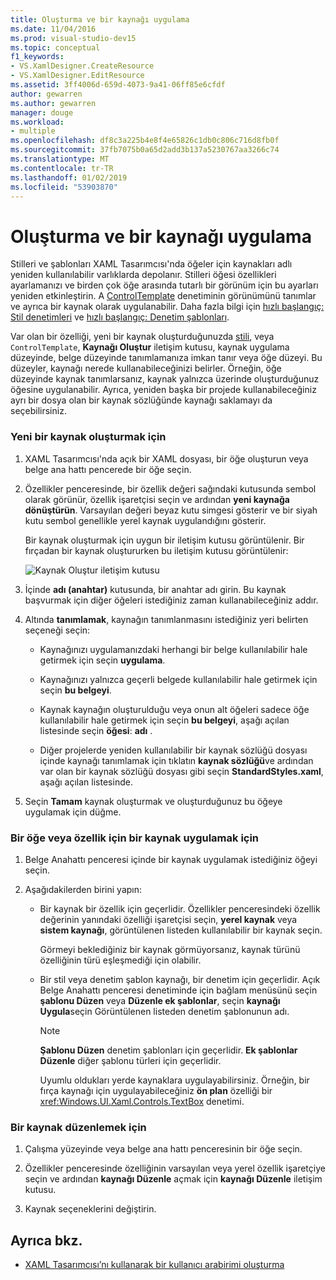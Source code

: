 ```yaml
---
title: Oluşturma ve bir kaynağı uygulama
ms.date: 11/04/2016
ms.prod: visual-studio-dev15
ms.topic: conceptual
f1_keywords:
- VS.XamlDesigner.CreateResource
- VS.XamlDesigner.EditResource
ms.assetid: 3ff4006d-659d-4073-9a41-06ff85e6cfdf
author: gewarren
ms.author: gewarren
manager: douge
ms.workload:
- multiple
ms.openlocfilehash: df8c3a225b4e8f4e65826c1db0c806c716d8fb0f
ms.sourcegitcommit: 37fb7075b0a65d2add3b137a5230767aa3266c74
ms.translationtype: MT
ms.contentlocale: tr-TR
ms.lasthandoff: 01/02/2019
ms.locfileid: "53903870"
---
```

# <a name="how-to-create-and-apply-a-resource"></a>Oluşturma ve bir kaynağı uygulama
Stilleri ve şablonları XAML Tasarımcısı'nda öğeler için kaynakları adlı yeniden kullanılabilir varlıklarda depolanır. Stilleri öğesi özellikleri ayarlamanızı ve birden çok öğe arasında tutarlı bir görünüm için bu ayarları yeniden etkinleştirin. A [ControlTemplate](/uwp/api/Windows.UI.Xaml.Controls.ControlTemplate) denetiminin görünümünü tanımlar ve ayrıca bir kaynak olarak uygulanabilir. Daha fazla bilgi için [hızlı başlangıç: Stil denetimleri](http://go.microsoft.com/fwlink/?LinkID=248239) ve [hızlı başlangıç: Denetim şablonları](http://go.microsoft.com/fwlink/?LinkID=247982).

 Var olan bir özelliği, yeni bir kaynak oluşturduğunuzda [stili](/uwp/api/Windows.UI.Xaml.Style), veya `ControlTemplate`, **Kaynağı Oluştur** iletişim kutusu, kaynak uygulama düzeyinde, belge düzeyinde tanımlamanıza imkan tanır veya öğe düzeyi. Bu düzeyler, kaynağı nerede kullanabileceğinizi belirler. Örneğin, öğe düzeyinde kaynak tanımlarsanız, kaynak yalnızca üzerinde oluşturduğunuz öğesine uygulanabilir. Ayrıca, yeniden başka bir projede kullanabileceğiniz ayrı bir dosya olan bir kaynak sözlüğünde kaynağı saklamayı da seçebilirsiniz.

### <a name="to-create-a-new-resource"></a>Yeni bir kaynak oluşturmak için

1.  XAML Tasarımcısı'nda açık bir XAML dosyası, bir öğe oluşturun veya belge ana hattı pencerede bir öğe seçin.

2.  Özellikler penceresinde, bir özellik değeri sağındaki kutusunda sembol olarak görünür, özellik işaretçisi seçin ve ardından **yeni kaynağa dönüştürün**. Varsayılan değeri beyaz kutu simgesi gösterir ve bir siyah kutu sembol genellikle yerel kaynak uygulandığını gösterir.

     Bir kaynak oluşturmak için uygun bir iletişim kutusu görüntülenir. Bir fırçadan bir kaynak oluştururken bu iletişim kutusu görüntülenir:

     ![Kaynak Oluştur iletişim kutusu](../designers/media/xaml_create_resource.png)

3.  İçinde **adı (anahtar)** kutusunda, bir anahtar adı girin. Bu kaynak başvurmak için diğer öğeleri istediğiniz zaman kullanabileceğiniz addır.

4.  Altında **tanımlamak**, kaynağın tanımlanmasını istediğiniz yeri belirten seçeneği seçin:

    -   Kaynağınızı uygulamanızdaki herhangi bir belge kullanılabilir hale getirmek için seçin **uygulama**.

    -   Kaynağınızı yalnızca geçerli belgede kullanılabilir hale getirmek için seçin **bu belgeyi**.

    -   Kaynak kaynağın oluşturulduğu veya onun alt öğeleri sadece öğe kullanılabilir hale getirmek için seçin **bu belgeyi**, aşağı açılan listesinde seçin **öğesi**: **adı** .

    -   Diğer projelerde yeniden kullanılabilir bir kaynak sözlüğü dosyası içinde kaynağı tanımlamak için tıklatın **kaynak sözlüğü**ve ardından var olan bir kaynak sözlüğü dosyası gibi seçin **StandardStyles.xaml**, aşağı açılan listesinde.

5.  Seçin **Tamam** kaynak oluşturmak ve oluşturduğunuz bu öğeye uygulamak için düğme.

### <a name="to-apply-a-resource-to-an-element-or-property"></a>Bir öğe veya özellik için bir kaynak uygulamak için

1. Belge Anahattı penceresi içinde bir kaynak uygulamak istediğiniz öğeyi seçin.

2. Aşağıdakilerden birini yapın:

   - Bir kaynak bir özellik için geçerlidir. Özellikler penceresindeki özellik değerinin yanındaki özelliği işaretçisi seçin, **yerel kaynak** veya **sistem kaynağı**, görüntülenen listeden kullanılabilir bir kaynak seçin.

      Görmeyi beklediğiniz bir kaynak görmüyorsanız, kaynak türünü özelliğinin türü eşleşmediği için olabilir.

   - Bir stil veya denetim şablon kaynağı, bir denetim için geçerlidir. Açık Belge Anahattı penceresi denetiminde için bağlam menüsünü seçin **şablonu Düzen** veya **Düzenle ek şablonlar**, seçin **kaynağı Uygula**seçin Görüntülenen listeden denetim şablonunun adı.

     > [!NOTE]
     >  **Şablonu Düzen** denetim şablonları için geçerlidir. **Ek şablonlar Düzenle** diğer şablonu türleri için geçerlidir.

     Uyumlu oldukları yerde kaynaklara uygulayabilirsiniz. Örneğin, bir fırça kaynağı için uygulayabileceğiniz **ön plan** özelliği bir <xref:Windows.UI.Xaml.Controls.TextBox> denetimi.

### <a name="to-edit-a-resource"></a>Bir kaynak düzenlemek için

1.  Çalışma yüzeyinde veya belge ana hattı penceresinin bir öğe seçin.

2.  Özellikler penceresinde özelliğinin varsayılan veya yerel özellik işaretçiye seçin ve ardından **kaynağı Düzenle** açmak için **kaynağı Düzenle** iletişim kutusu.

3.  Kaynak seçeneklerini değiştirin.

## <a name="see-also"></a>Ayrıca bkz.

- [XAML Tasarımcısı’nı kullanarak bir kullanıcı arabirimi oluşturma](../designers/creating-a-ui-by-using-xaml-designer-in-visual-studio.md)